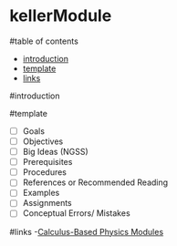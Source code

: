 
# kellerModule

#table of contents
- [introduction](#introduction)
- [template](#template)
- [links](#links)

#introduction


#template
-[ ] Goals
-[ ] Objectives
-[ ] Big Ideas (NGSS)
-[ ] Prerequisites
-[ ] Procedures
-[ ] References or Recommended Reading
-[ ] Examples
-[ ] Assignments
-[ ] Conceptual Errors/ Mistakes

#links
-[Calculus-Based Physics Modules](http://digitalcommons.unl.edu/physicspsikeller/9/)

